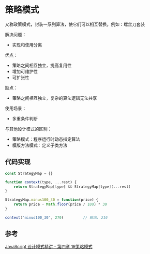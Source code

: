 # 策略模式
又称政策模式，封装一系列算法，使它们可以相互替换。例如：螺丝刀套装

解决问题：
- 实现和使用分离

优点：
- 策略之间相互独立，提高复用性
- 增加可维护性
- 可扩张性

缺点：
- 策略之间相互独立，复杂的算法逻辑无法共享

使用场景：
- 多重条件判断

与其他设计模式的区别：
- 策略模式：程序运行时动态指定算法
- 模版方法模式：定义子类方法

## 代码实现
```javascript
const StrategyMap = {}

function context(type, ...rest) {
    return StrategyMap[type] && StrategyMap[type](...rest)
}

StrategyMap.minus100_30 = function(price) { 
  	return price - Math.floor(price / 100) * 30
}

context('minus100_30', 270)			// 输出: 210
```

## 参考
[JavaScript 设计模式精讲 - 第四章 19策略模式](http://www.imooc.com/read/38#catalog)
